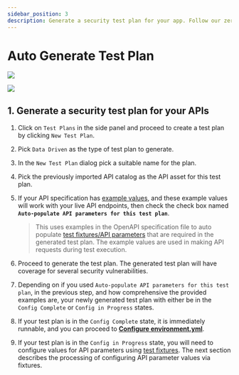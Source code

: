```yaml
---
sidebar_position: 3
description: Generate a security test plan for your app. Follow our zero-configuration guide for comprehensive API security testing and ensure robust protection.
---
```



# Auto Generate Test Plan
![](../../../../../assets/data-driven-test-plan.svg)

![](../../../../../assets/data-driven-flow-2.svg)

## 1. Generate a security test plan for your APIs

1. Click on `Test Plans` in the side panel and proceed to create a test plan by clicking `New Test Plan`.

2. Pick `Data Driven` as the type of test plan to generate.

3. In the `New Test Plan` dialog pick a suitable name for the plan. 

4. Pick the previously imported API catalog as the API asset for this test plan.

5. If your API specification has [example values][example-values], and these example values will work with your live API endpoints, then check the check box named **`Auto-populate API parameters for this test plan`**.

    > This uses examples in the OpenAPI specification file to auto populate [test fixtures/API parameters][fixtures] that are required in the generated test plan.
    The example values are used in making API requests during test execution.

6. Proceed to generate the test plan. The generated test plan will have coverage for several security vulnerabilities.

7. Depending on if you used `Auto-populate API parameters for this test plan`, in the previous step, and how comprehensive the provided examples are, your newly generated test plan with either be in the `Config Complete` or `Config in Progress` states.

8. If your test plan is in the `Config Complete` state, it is immediately runnable, and you can proceed to [**Configure environment.yml**][download-env-step].

9. If your test plan is in the `Config in Progress` state, you will need to configure values for API parameters using [test fixtures][fixtures].
The next section describes the processing of configuring API parameter values via fixtures.


[example-values]: https://swagger.io/docs/specification/adding-examples/
[fixtures]: /guides/security-testing/concepts/test-plans/fixtures/test-fixtures.md
[download-env-step]: configure-env-yml.md
